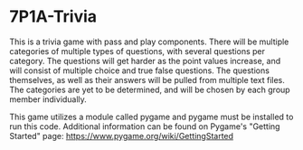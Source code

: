 # 7P1A-Trivia
This is a trivia game with pass and play components. There will be multiple categories of multiple types of questions, with several questions per category. The questions will get harder as the point values increase, and will consist of multiple choice and true false questions. The questions themselves, as well as their answers will be pulled from multiple text files. The categories are yet to be determined, and will be chosen by each group member individually. 

This game utilizes a module called pygame and pygame must be installed to run this code. Additional information can be found on Pygame's "Getting Started" page: https://www.pygame.org/wiki/GettingStarted

